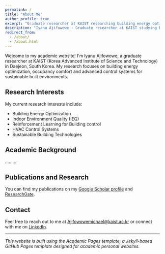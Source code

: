 ```yaml
---
permalink: /
title: "About Me"
author_profile: true
excerpt: "Graduate researcher at KAIST researching building energy optimization, occupancy comfort, and reinforcement learning for building control"
description: "Iyanu Ajifowowe - Graduate researcher at KAIST studying building energy optimization, indoor environment quality, and reinforcement learning for HVAC control systems"
redirect_from: 
  - /about/
  - /about.html
---
```


Welcome to my academic website! I'm Iyanu Ajifowowe, a graduate researcher at KAIST (Korea Advanced Institute of Science and Technology) in Daejeon, South Korea. My research focuses on building energy optimization, occupancy comfort and advanced control systems for sustainable built environments.

## Research Interests

My current research interests include:
- Building Energy Optimization 
- Indoor Environment Quality (IEQ)
- Reinforcement Learning for Building control
- HVAC Control Systems
- Sustainable Building Technologies

## Academic Background

..........
## Publications and Research

You can find my publications on my [Google Scholar profile](https://scholar.google.com/citations?user=vg12o4kAAAAJ&hl=en) and [ResearchGate](https://www.researchgate.net/profile/Iyanu-Ajifowowe).

## Contact

Feel free to reach out to me at [Ajifowowemichael@kaist.ac.kr](mailto:Ajifowowemichael@kaist.ac.kr) or connect with me on [LinkedIn](https://www.linkedin.com/in/iyanu-ajifowowe-24272622b/).

---

*This website is built using the Academic Pages template, a Jekyll-based GitHub Pages template designed for academic personal websites.*
